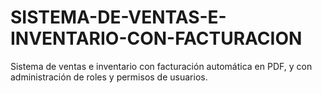# SISTEMA-DE-VENTAS-E-INVENTARIO-CON-FACTURACION
Sistema de ventas e inventario con facturación automática en PDF, y con administración de roles y permisos de usuarios.
